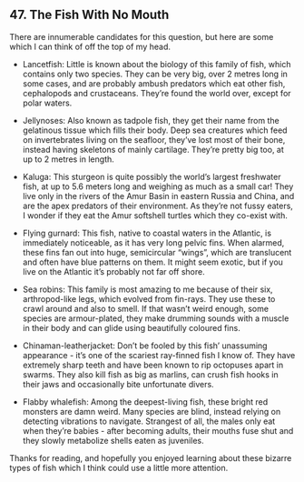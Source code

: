 
## 47. The Fish With No Mouth

There are innumerable candidates for this question, but here are some which I can think of off the top of my head.

*   Lancetfish: Little is known about the biology of this family of fish, which contains only two species. They can be very big, over 2 metres long in some cases, and are probably ambush predators which eat other fish, cephalopods and crustaceans. They’re found the world over, except for polar waters.

*   Jellynoses: Also known as tadpole fish, they get their name from the gelatinous tissue which fills their body. Deep sea creatures which feed on invertebrates living on the seafloor, they’ve lost most of their bone, instead having skeletons of mainly cartilage. They’re pretty big too, at up to 2 metres in length.

*   Kaluga: This sturgeon is quite possibly the world’s largest freshwater fish, at up to 5.6 meters long and weighing as much as a small car! They live only in the rivers of the Amur Basin in eastern Russia and China, and are the apex predators of their environment. As they’re not fussy eaters, I wonder if they eat the Amur softshell turtles which they co-exist with.

*   Flying gurnard: This fish, native to coastal waters in the Atlantic, is immediately noticeable, as it has very long pelvic fins. When alarmed, these fins fan out into huge, semicircular “wings”, which are translucent and often have blue patterns on them. It might seem exotic, but if you live on the Atlantic it’s probably not far off shore.

*   Sea robins: This family is most amazing to me because of their six, arthropod-like legs, which evolved from fin-rays. They use these to crawl around and also to smell. If that wasn’t weird enough, some species are armour-plated, they make drumming sounds with a muscle in their body and can glide using beautifully coloured fins.

*   Chinaman-leatherjacket: Don’t be fooled by this fish’ unassuming appearance - it’s one of the scariest ray-finned fish I know of. They have extremely sharp teeth and have been known to rip octopuses apart in swarms. They also kill fish as big as marlins, can crush fish hooks in their jaws and occasionally bite unfortunate divers.

*   Flabby whalefish: Among the deepest-living fish, these bright red monsters are damn weird. Many species are blind, instead relying on detecting vibrations to navigate. Strangest of all, the males only eat when they’re babies - after becoming adults, their mouths fuse shut and they slowly metabolize shells eaten as juveniles.

Thanks for reading, and hopefully you enjoyed learning about these bizarre types of fish which I think could use a little more attention.

